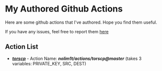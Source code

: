 # My Authored Github Actions

Here are some github actions that I've authored. Hope you find them useful.

If you have any issues, feel free to report them [here](https://github.com/nolim1t/actions/issues/new)

## Action List

* [***torscp***](https://github.com/nolim1t/actions/tree/master/torscp) - Action Name: ***nolim1t/actions/torscp@master***  (takes 3 variables: PRIVATE_KEY, SRC, DEST)
